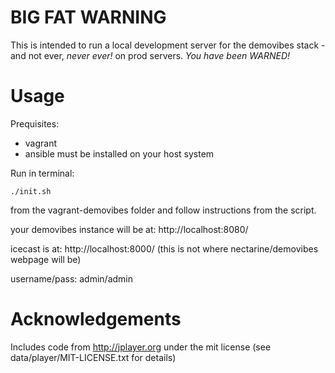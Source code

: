 BIG FAT WARNING
===============
This is intended to run a local development server for the demovibes stack - and not ever, _never ever!_ on prod servers. *You have been WARNED!*

Usage
=====

Prequisites:
- vagrant
- ansible
must be installed on your host system

Run in terminal:
```
./init.sh
```
from the vagrant-demovibes folder and follow instructions from the script.

your demovibes instance will be at: http://localhost:8080/

icecast is at: http://localhost:8000/ (this is not where nectarine/demovibes webpage will be)

username/pass: admin/admin

Acknowledgements
================

Includes code from http://jplayer.org under the mit license (see data/player/MIT-LICENSE.txt for details)
